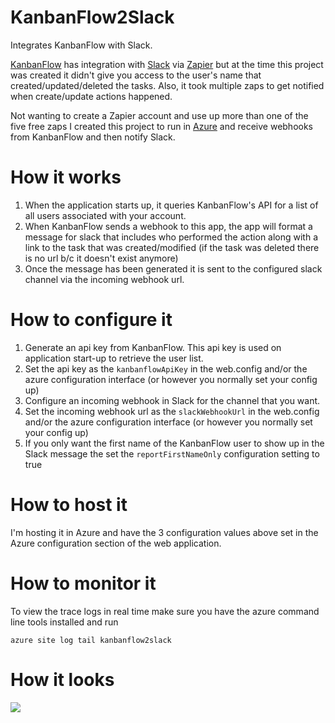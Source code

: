 # KanbanFlow2Slack
Integrates KanbanFlow with Slack.

[KanbanFlow](https://kanbanflow.com) has integration with [Slack](https://slack.com/) via [Zapier](https://zapier.com/developer/invite/29685/72eafdb0a0aec39db628eeca98d336c6) but at the time this project was created it didn't give you access to the user's name that created/updated/deleted the tasks. Also, it took multiple zaps to get notified when create/update actions happened.

Not wanting to create a Zapier account and use up more than one of the five free zaps I created this project to run in [Azure](https://azure.microsoft.com/en-us/) and receive webhooks from KanbanFlow and then notify Slack.

How it works
============
1. When the application starts up, it queries KanbanFlow's API for a list of all users associated with your account.
2. When KanbanFlow sends a webhook to this app, the app will format a message for slack that includes who performed the action along with a link to the task that was created/modified (if the task was deleted there is no url b/c it doesn't exist anymore)
3. Once the message has been generated it is sent to the configured slack channel via the incoming webhook url.

How to configure it
===================
1. Generate an api key from KanbanFlow. This api key is used on application start-up to retrieve the user list.
2. Set the api key as the `kanbanflowApiKey` in the web.config and/or the azure configuration interface (or however you normally set your config up)
3. Configure an incoming webhook in Slack for the channel that you want. 
4. Set the incoming webhook url as the `slackWebhookUrl` in the web.config and/or the azure configuration interface (or however you normally set your config up)
5. If you only want the first name of the KanbanFlow user to show up in the Slack message the set the `reportFirstNameOnly` configuration setting to true

How to host it
=============
I'm hosting it in Azure and have the 3 configuration values above set in the Azure configuration section of the web application.

How to monitor it
==================
To view the trace logs in real time make sure you have the azure command line tools installed and run

`azure site log tail kanbanflow2slack`

How it looks
=============
![](http://i.imgur.com/Gr23Flo.png)